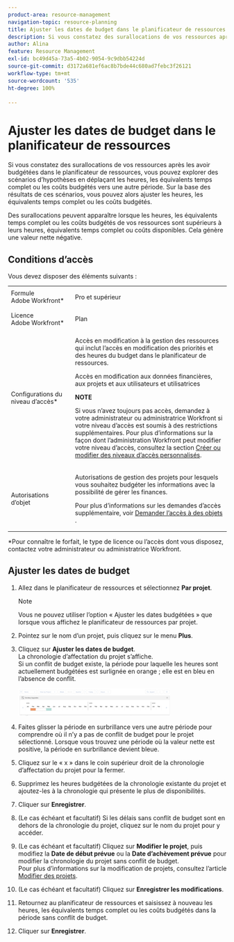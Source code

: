 ```yaml
---
product-area: resource-management
navigation-topic: resource-planning
title: Ajuster les dates de budget dans le planificateur de ressources
description: Si vous constatez des surallocations de vos ressources après les avoir budgétées dans le planificateur de ressources, vous pouvez explorer des scénarios d’hypothèses en déplaçant les heures, les équivalents temps complet ou les coûts budgétés vers une autre période. Sur la base des résultats de ces scénarios, vous pouvez alors ajuster les heures, les équivalents temps complet ou les coûts budgétés.
author: Alina
feature: Resource Management
exl-id: bc49d45a-73a5-4b02-9054-9c9dbb54224d
source-git-commit: d3172a681ef6ac8b7bde44c680ad7febc3f26121
workflow-type: tm+mt
source-wordcount: '535'
ht-degree: 100%

---
```


# Ajuster les dates de budget dans le planificateur de ressources

Si vous constatez des surallocations de vos ressources après les avoir budgétées dans le planificateur de ressources, vous pouvez explorer des scénarios d’hypothèses en déplaçant les heures, les équivalents temps complet ou les coûts budgétés vers une autre période. Sur la base des résultats de ces scénarios, vous pouvez alors ajuster les heures, les équivalents temps complet ou les coûts budgétés.

Des surallocations peuvent apparaître lorsque les heures, les équivalents temps complet ou les coûts budgétés de vos ressources sont supérieurs à leurs heures, équivalents temps complet ou coûts disponibles. Cela génère une valeur nette négative.

## Conditions d’accès

Vous devez disposer des éléments suivants :

<table style="table-layout:auto"> 
 <col> 
 <col> 
 <tbody> 
  <tr> 
   <td role="rowheader">Formule Adobe Workfront*</td> 
   <td> <p>Pro et supérieur</p> </td> 
  </tr> 
  <tr> 
   <td role="rowheader">Licence Adobe Workfront*</td> 
   <td> <p>Plan </p> </td> 
  </tr> 
  <tr> 
   <td role="rowheader">Configurations du niveau d’accès*</td> 
   <td> <p>Accès en modification à la gestion des ressources qui inclut l’accès en modification des priorités et des heures du budget dans le planificateur de ressources.</p> <p>Accès en modification aux données financières, aux projets et aux utilisateurs et utilisatrices</p> <p><b>NOTE</b>

Si vous n’avez toujours pas accès, demandez à votre administrateur ou administratrice Workfront si votre niveau d’accès est soumis à des restrictions supplémentaires. Pour plus d’informations sur la façon dont l’administration Workfront peut modifier votre niveau d’accès, consultez la section <a href="../../administration-and-setup/add-users/configure-and-grant-access/create-modify-access-levels.md" class="MCXref xref">Créer ou modifier des niveaux d’accès personnalisés</a>.</p> </td>
</tr> 
  <tr> 
   <td role="rowheader">Autorisations d’objet</td> 
   <td> <p>Autorisations de gestion des projets pour lesquels vous souhaitez budgéter les informations avec la possibilité de gérer les finances.</p> <p>Pour plus d’informations sur les demandes d’accès supplémentaire, voir <a href="../../workfront-basics/grant-and-request-access-to-objects/request-access.md" class="MCXref xref">Demander l’accès à des objets </a>.</p> </td> 
  </tr> 
 </tbody> 
</table>

&#42;Pour connaître le forfait, le type de licence ou l’accès dont vous disposez, contactez votre administrateur ou administratrice Workfront.

## Ajuster les dates de budget

1. Allez dans le planificateur de ressources et sélectionnez **Par projet**.

   >[!NOTE]
   >
   >Vous ne pouvez utiliser l’option « Ajuster les dates budgétées » que lorsque vous affichez le planificateur de ressources par projet.

1. Pointez sur le nom d’un projet, puis cliquez sur le menu **Plus**.
1. Cliquez sur **Ajuster les dates de budget**.\
   La chronologie d’affectation du projet s’affiche.\
   Si un conflit de budget existe, la période pour laquelle les heures sont actuellement budgétées est surlignée en orange ; elle est en bleu en l’absence de conflit.

   ![](assets/rp-adjust-budgeting-dates-with-no-done-button-350x63.png)

1. Faites glisser la période en surbrillance vers une autre période pour comprendre où il n’y a pas de conflit de budget pour le projet sélectionné. Lorsque vous trouvez une période où la valeur nette est positive, la période en surbrillance devient bleue.
1. Cliquez sur le « x » dans le coin supérieur droit de la chronologie d’affectation du projet pour la fermer.
1. Supprimez les heures budgétées de la chronologie existante du projet et ajoutez-les à la chronologie qui présente le plus de disponibilités.
1. Cliquer sur **Enregistrer**.
1. (Le cas échéant et facultatif) Si les délais sans conflit de budget sont en dehors de la chronologie du projet, cliquez sur le nom du projet pour y accéder.
1. (Le cas échéant et facultatif) Cliquez sur **Modifier le projet**, puis modifiez la **Date de début prévue** ou la **Date d’achèvement prévue** pour modifier la chronologie du projet sans conflit de budget.\
   Pour plus d’informations sur la modification de projets, consultez l’article [Modifier des projets](../../manage-work/projects/manage-projects/edit-projects.md).

1. (Le cas échéant et facultatif) Cliquez sur **Enregistrer les modifications**.
1. Retournez au planificateur de ressources et saisissez à nouveau les heures, les équivalents temps complet ou les coûts budgétés dans la période sans conflit de budget.
1. Cliquer sur **Enregistrer**.

